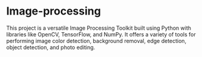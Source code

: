 # Image-processing
This project is a versatile Image Processing Toolkit built using Python with libraries like OpenCV, TensorFlow, and NumPy. It offers a variety of tools for performing image color detection, background removal, edge detection, object detection, and photo editing. 
